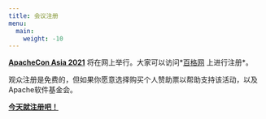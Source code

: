 ```yaml
---
title: 会议注册
menu:
  main:
    weight: -10
---
```

**[ApacheCon Asia 2021](https://apachecon.com/acasia2022/zh/)** 将在网上举行。大家可以访问*[百格网](https://www.bagevent.com/event/8216270) 上进行注册*。

观众注册是免费的，但如果你愿意选择购买个人赞助票以帮助支持该活动，以及Apache软件基金会。

**[今天就注册吧！](https://www.bagevent.com/event/8216270)**
